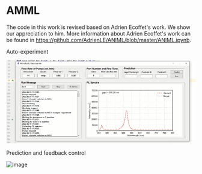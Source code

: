 # AMML
The code in this work is revised based on Adrien Ecoffet's work. We show our appreciation to him.
More information about Adrien Ecoffet's work can be found in https://github.com/AdrienLE/ANIML/blob/master/ANIML.ipynb.

Auto-experiment


![image](GUI_pic/auto-experiment.png)


Prediction and feedback control

![image](GUI_pic/predict&feedback_ctrl.png)
